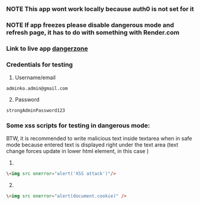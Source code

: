### NOTE This app wont work locally because auth0 is not set for it
### NOTE If app freezes please disable dangerous mode and refresh page, it has to do with something with Render.com

### Link to live app [dangerzone](https://dangerzonexss.onrender.com/)

### Credentials for testing

1. Username/email
```
adminko.admin@gmail.com
```

2. Password
```
strongAdminPassword123
```

### Some xss scripts for testing in dangerous mode:
BTW, it is recommended to write malicious text inside textarea when in safe mode because
entered text is displayed right under the text area (text change forces update in lower html element, in this case )

1. 
```html
\<img src onerror="alert('XSS attack')"/>
```

2. 
```html
\<img src onerror="alert(document.cookie)" />
```

